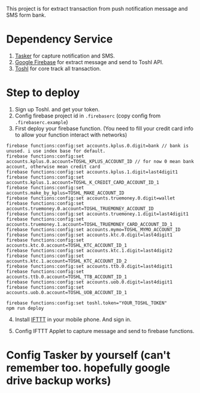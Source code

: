 This project is for extract transaction from push notification message and SMS form bank.

# Dependency Service
1. [Tasker](https://play.google.com/store/apps/details?id=net.dinglisch.android.taskerm&hl=th) for capture notification and SMS.
2. [Google Firebase](https://firebase.google.com/) for extract message and send to Toshl API.
3. [Toshl](https://toshl.com/) for core track all transaction.

# Step to deploy
1. Sign up Toshl. and get your token.
2. Config firebase project id in `.firebaserc` (copy config from `.firebaserc.example`)
3. First deploy your firebase function. (You need to fill your credit card info to allow your function interact with networks)
```
firebase functions:config:set accounts.kplus.0.digit=bank // bank is unused. i use index base for default.
firebase functions:config:set accounts.kplus.0.account=TOSHL_KPLUS_ACCOUNT_ID // for now 0 mean bank account, otherwise mean credit card
firebase functions:config:set accounts.kplus.1.digit=last4digit1
firebase functions:config:set accounts.kplus.1.account=TOSHL_K_CREDIT_CARD_ACCOUNT_ID_1
firebase functions:config:set accounts.make_by_kplus=TOSHL_MAKE_ACCOUNT_ID
firebase functions:config:set accounts.truemoney.0.digit=wallet
firebase functions:config:set accounts.truemoney.0.account=TOSHL_TRUEMONEY_ACCOUNT_ID
firebase functions:config:set accounts.truemoney.1.digit=last4digit1
firebase functions:config:set accounts.truemoney.1.account=TOSHL_TRUEMONEY_CARD_ACCOUNT_ID_1
firebase functions:config:set accounts.mymo=TOSHL_MYMO_ACCOUNT_ID
firebase functions:config:set accounts.ktc.0.digit=last4digit1
firebase functions:config:set accounts.ktc.0.account=TOSHL_KTC_ACCOUNT_ID_1
firebase functions:config:set accounts.ktc.1.digit=last4digit2
firebase functions:config:set accounts.ktc.1.account=TOSHL_KTC_ACCOUNT_ID_2
firebase functions:config:set accounts.ttb.0.digit=last4digit1
firebase functions:config:set accounts.ttb.0.account=TOSHL_TTB_ACCOUNT_ID_1
firebase functions:config:set accounts.uob.0.digit=last4digit1
firebase functions:config:set accounts.uob.0.account=TOSHL_UOB_ACCOUNT_ID_1

firebase functions:config:set toshl.token="YOUR_TOSHL_TOKEN"
npm run deploy
```

4. Install [IFTTT](https://play.google.com/store/apps/details?id=com.ifttt.ifttt&hl=en) in your mobile phone. And sign in.

5. Config IFTTT Applet to capture message and send to firebase functions.

# Config Tasker by yourself (can't remember too. hopefully google drive backup works)